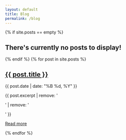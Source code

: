 ```yaml
---
layout: default
title: Blog
permalink: /blog
---
```


<div class="section typeset">
  <div class="single-measure">
    {% if site.posts == empty %}
      <h2>There's currently no posts to display!</h1>
    {% endif %}
    {% for post in site.posts %}
      <h2><a class="post-title" href="/{{ post.permalink }}">{{ post.title }}</a></h2>
      <p class="caption">{{ post.date | date: "%B %d, %Y" }}</p>
      <p>{{ post.excerpt | remove: '<p>' | remove: '</p>' }}</p>
      <p><a href="/{{ post.permalink }}">Read more</a></p>
    {% endfor %}
  </div>
</div>